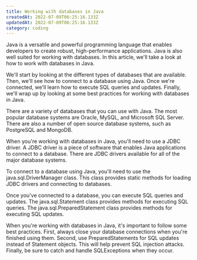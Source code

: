 ```yaml
---
title: Working with databases in Java
createdAt: 2022-07-09T06:25:16.133Z
updatedAt: 2022-07-09T06:25:16.133Z
category: coding
---
```


Java is a versatile and powerful programming language that enables developers to create robust, high-performance applications. Java is also well suited for working with databases. In this article, we'll take a look at how to work with databases in Java.

We'll start by looking at the different types of databases that are available. Then, we'll see how to connect to a database using Java. Once we're connected, we'll learn how to execute SQL queries and updates. Finally, we'll wrap up by looking at some best practices for working with databases in Java.

There are a variety of databases that you can use with Java. The most popular database systems are Oracle, MySQL, and Microsoft SQL Server. There are also a number of open source database systems, such as PostgreSQL and MongoDB.

When you're working with databases in Java, you'll need to use a JDBC driver. A JDBC driver is a piece of software that enables Java applications to connect to a database. There are JDBC drivers available for all of the major database systems.

To connect to a database using Java, you'll need to use the java.sql.DriverManager class. This class provides static methods for loading JDBC drivers and connecting to databases.

Once you've connected to a database, you can execute SQL queries and updates. The java.sql.Statement class provides methods for executing SQL queries. The java.sql.PreparedStatement class provides methods for executing SQL updates.

When you're working with databases in Java, it's important to follow some best practices. First, always close your database connections when you're finished using them. Second, use PreparedStatements for SQL updates instead of Statement objects. This will help prevent SQL injection attacks. Finally, be sure to catch and handle SQLExceptions when they occur.
